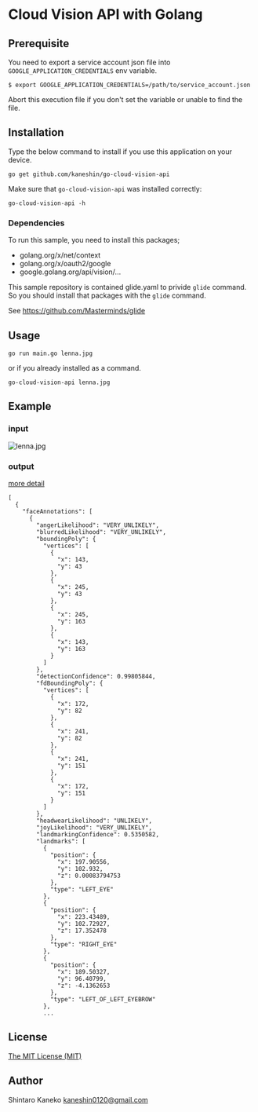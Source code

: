 # Cloud Vision API with Golang

## Prerequisite

You need to export a service account json file into `GOOGLE_APPLICATION_CREDENTIALS` env variable.

```
$ export GOOGLE_APPLICATION_CREDENTIALS=/path/to/service_account.json
```

Abort this execution file if you don't set the variable or unable to find the file.


## Installation

Type the below command to install if you use this application on your device.

```shell
go get github.com/kaneshin/go-cloud-vision-api
```

Make sure that `go-cloud-vision-api` was installed correctly:

```shell
go-cloud-vision-api -h
```

### Dependencies

To run this sample, you need to install this packages;

- golang.org/x/net/context
- golang.org/x/oauth2/google
- google.golang.org/api/vision/...

This sample repository is contained glide.yaml to privide `glide` command. So you should install that packages with the `glide` command.

See https://github.com/Masterminds/glide


## Usage

```shell
go run main.go lenna.jpg
```

or if you already installed as a command.

```shell
go-cloud-vision-api lenna.jpg
```

## Example

### input

![lenna.jpg](https://raw.githubusercontent.com/kaneshin/go-cloud-vision-api/master/lenna.jpg)

### output

[more detail](https://github.com/kaneshin/go-cloud-vision-api/blob/master/result.json)

```
[
  {
    "faceAnnotations": [
      {
        "angerLikelihood": "VERY_UNLIKELY",
        "blurredLikelihood": "VERY_UNLIKELY",
        "boundingPoly": {
          "vertices": [
            {
              "x": 143,
              "y": 43
            },
            {
              "x": 245,
              "y": 43
            },
            {
              "x": 245,
              "y": 163
            },
            {
              "x": 143,
              "y": 163
            }
          ]
        },
        "detectionConfidence": 0.99805844,
        "fdBoundingPoly": {
          "vertices": [
            {
              "x": 172,
              "y": 82
            },
            {
              "x": 241,
              "y": 82
            },
            {
              "x": 241,
              "y": 151
            },
            {
              "x": 172,
              "y": 151
            }
          ]
        },
        "headwearLikelihood": "UNLIKELY",
        "joyLikelihood": "VERY_UNLIKELY",
        "landmarkingConfidence": 0.5350582,
        "landmarks": [
          {
            "position": {
              "x": 197.90556,
              "y": 102.932,
              "z": 0.00083794753
            },
            "type": "LEFT_EYE"
          },
          {
            "position": {
              "x": 223.43489,
              "y": 102.72927,
              "z": 17.352478
            },
            "type": "RIGHT_EYE"
          },
          {
            "position": {
              "x": 189.50327,
              "y": 96.40799,
              "z": -4.1362653
            },
            "type": "LEFT_OF_LEFT_EYEBROW"
          },
          ...
```


## License

[The MIT License (MIT)](http://kaneshin.mit-license.org/)


## Author

Shintaro Kaneko <kaneshin0120@gmail.com>
